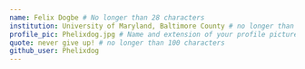 ```yaml
---
name: Felix Dogbe # No longer than 28 characters
institution: University of Maryland, Baltimore County # no longer than 58 characters
profile_pic: Phelixdog.jpg # Name and extension of your profile picture(ex. mona.png)
quote: never give up! # no longer than 100 characters
github_user: Phelixdog
---
```

